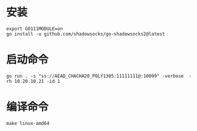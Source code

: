 # 安装
```
export GO111MODULE=on
go install -u github.com/shadowsocks/go-shadowsocks2@latest
```
# 启动命令
```shell
go run . -s "ss://AEAD_CHACHA20_POLY1305:11111111@:10099" -verbose  -rh 10.20.10.21 -id 1
```

# 编译命令
```shell
make linux-amd64
```
